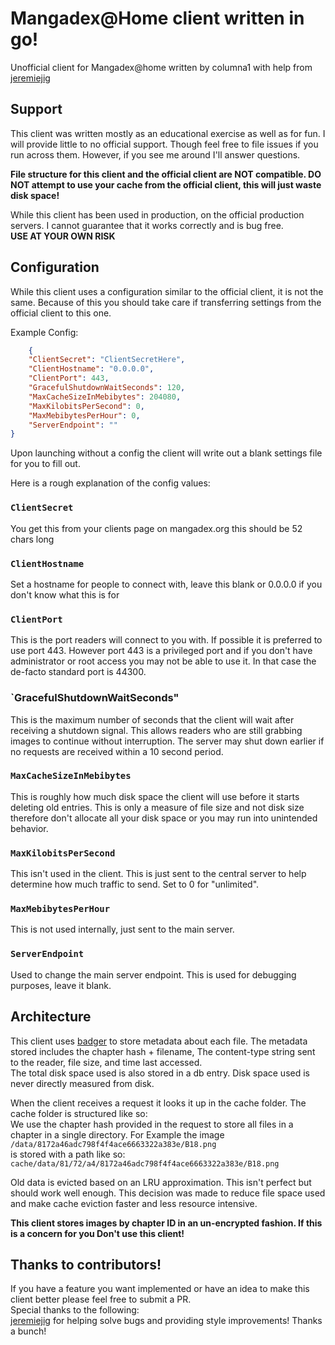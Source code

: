 # Mangadex@Home client written in go!
Unofficial client for Mangadex@home written by columna1 with help from [jeremiejig](https://github.com/jeremiejig)
## Support
This client was written mostly as an educational exercise as well as for fun. I will provide little to no official support. Though feel free to file issues if you run across them. However, if you see me around I'll answer questions.  
  
**File structure for this client and the official client are NOT compatible. DO NOT attempt to use your cache from the official client, this will just waste disk space!**  
  
While this client has been used in production, on the official production servers. I cannot guarantee that it works correctly and is bug free.  
**USE AT YOUR OWN RISK**  
## Configuration
While this client uses a configuration similar to the official client, it is not the same. Because of this you should take care if transferring settings from the official client to this one.

Example Config:

```json
    {
	"ClientSecret": "ClientSecretHere",
	"ClientHostname": "0.0.0.0",
	"ClientPort": 443,
	"GracefulShutdownWaitSeconds": 120,
	"MaxCacheSizeInMebibytes": 204080,
	"MaxKilobitsPerSecond": 0,
	"MaxMebibytesPerHour": 0,
	"ServerEndpoint": ""
}
```
Upon launching without a config the client will write out a blank settings file for you to fill out.

Here is a rough explanation of the config values:

### `ClientSecret`
You get this from your clients page on mangadex.org this should be 52 chars long
### `ClientHostname`
Set a hostname for people to connect with, leave this blank or 0.0.0.0 if you don't know what this is for
### `ClientPort`
This is the port readers will connect to you with. If possible it is preferred to use port 443. However port 443 is a privileged port and if you don't have administrator or root access you may not be able to use it. In that case the de-facto standard port is 44300.
### `GracefulShutdownWaitSeconds"
This is the maximum number of seconds that the client will wait after receiving a shutdown signal. This allows readers who are still grabbing images to continue without interruption. The server may shut down earlier if no requests are received within a 10 second period.
### `MaxCacheSizeInMebibytes`
This is roughly how much disk space the client will use before it starts deleting old entries. This is only a measure of file size and not disk size therefore don't allocate all your disk space or you may run into unintended behavior.
### `MaxKilobitsPerSecond`
This isn't used in the client. This is just sent to the central server to help determine how much traffic to send. Set to 0 for "unlimited".
### `MaxMebibytesPerHour`
This is not used internally, just sent to the main server.
### `ServerEndpoint`
Used to change the main server endpoint. This is used for debugging purposes, leave it blank.

## Architecture
This client uses [badger](https://github.com/dgraph-io/badger) to store metadata about each file. The metadata stored includes the chapter hash + filename, The content-type string sent to the reader, file size, and time last accessed.  
The total disk space used is also stored in a db entry. Disk space used is never directly measured from disk.  
  
When the client receives a request it looks it up in the cache folder. The cache folder is structured like so:  
We use the chapter hash provided in the request to store all files in a chapter in a single directory. For Example the image   
`/data/8172a46adc798f4f4ace6663322a383e/B18.png`  
is stored with a path like so:
`cache/data/81/72/a4/8172a46adc798f4f4ace6663322a383e/B18.png`  
  
Old data is evicted based on an LRU approximation. This isn't perfect but should work well enough. This decision was made to reduce file space used and make cache eviction faster and less resource intensive.
  
**This client stores images by chapter ID in an un-encrypted fashion. If this is a concern for you Don't use this client!**

## Thanks to contributors!
If you have a feature you want implemented or have an idea to make this client better please feel free to submit a PR.  
Special thanks to the following:  
[jeremiejig](https://github.com/jeremiejig) for helping solve bugs and providing style improvements! Thanks a bunch!